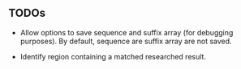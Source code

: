 ## TODOs

- Allow options to save sequence and suffix array (for debugging purposes).  By default, sequence are suffix array are not saved.

- Identify region containing a matched researched result.